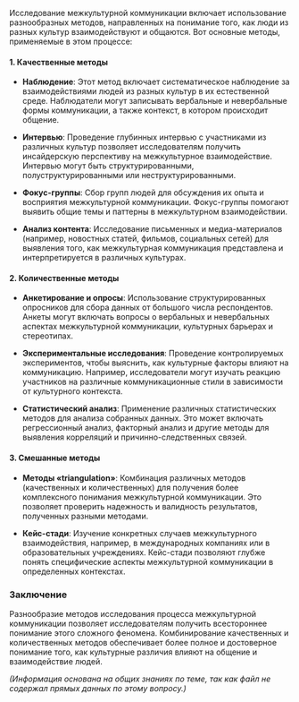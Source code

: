 Исследование межкультурной коммуникации включает использование разнообразных методов, направленных на понимание того, как люди из разных культур взаимодействуют и общаются. Вот основные методы, применяемые в этом процессе:

#### 1. **Качественные методы**

- **Наблюдение**: Этот метод включает систематическое наблюдение за взаимодействиями людей из разных культур в их естественной среде. Наблюдатели могут записывать вербальные и невербальные формы коммуникации, а также контекст, в котором происходит общение.
    
- **Интервью**: Проведение глубинных интервью с участниками из различных культур позволяет исследователям получить инсайдерскую перспективу на межкультурное взаимодействие. Интервью могут быть структурированными, полуструктурированными или неструктурированными.
    
- **Фокус-группы**: Сбор групп людей для обсуждения их опыта и восприятия межкультурной коммуникации. Фокус-группы помогают выявить общие темы и паттерны в межкультурном взаимодействии.
    
- **Анализ контента**: Исследование письменных и медиа-материалов (например, новостных статей, фильмов, социальных сетей) для выявления того, как межкультурная коммуникация представлена и интерпретируется в различных культурах.
    

#### 2. **Количественные методы**

- **Анкетирование и опросы**: Использование структурированных опросников для сбора данных от большого числа респондентов. Анкеты могут включать вопросы о вербальных и невербальных аспектах межкультурной коммуникации, культурных барьерах и стереотипах.
    
- **Экспериментальные исследования**: Проведение контролируемых экспериментов, чтобы выяснить, как культурные факторы влияют на коммуникацию. Например, исследователи могут изучать реакцию участников на различные коммуникационные стили в зависимости от культурного контекста.
    
- **Статистический анализ**: Применение различных статистических методов для анализа собранных данных. Это может включать регрессионный анализ, факторный анализ и другие методы для выявления корреляций и причинно-следственных связей.
    

#### 3. **Смешанные методы**

- **Методы «triangulation»**: Комбинация различных методов (качественных и количественных) для получения более комплексного понимания межкультурной коммуникации. Это позволяет проверить надежность и валидность результатов, полученных разными методами.
    
- **Кейс-стади**: Изучение конкретных случаев межкультурного взаимодействия, например, в международных компаниях или в образовательных учреждениях. Кейс-стади позволяют глубже понять специфические аспекты межкультурной коммуникации в определенных контекстах.
    

### Заключение

Разнообразие методов исследования процесса межкультурной коммуникации позволяет исследователям получить всестороннее понимание этого сложного феномена. Комбинирование качественных и количественных методов обеспечивает более полное и достоверное понимание того, как культурные различия влияют на общение и взаимодействие людей.

_(Информация основана на общих знаниях по теме, так как файл не содержал прямых данных по этому вопросу.)_